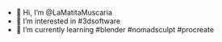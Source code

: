 - 👋 Hi, I’m @LaMatitaMuscaria
- 👀 I’m interested in #3dsoftware
- 🌱 I’m currently learning #blender #nomadsculpt #procreate

<!---
LaMatitaMuscaria/LaMatitaMuscaria is a ✨ special ✨ repository because its `README.md` (this file) appears on your GitHub profile.
You can click the Preview link to take a look at your changes.
--->
